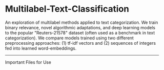 # Multilabel-Text-Classification

An exploration of multilabel methods applied to text categorization. We train binary relevance, novel algorithmic adaptations, and deep learning models to the popular "Reuters-21578" dataset (often used as a benchmark in text categorization). We compare models trained using two different preprocessing approaches: (1) tf-idf vectors and (2) sequences of integers fed into learned word-embeddings.

---

Important Files for Use

